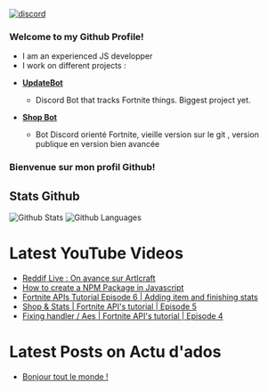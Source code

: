 <a href="https://discord.com/channels/@me"><img src="https://img.shields.io/badge/Discord-Artlfmj%232660-%237289DA?style=flat&logo=discord" alt="discord"/></a>
### Welcome to my Github Profile!
- I am an experienced JS developper
- I work on different projects : 

* **[UpdateBot](https://github.com/Artlfmj/updatebot)** 
  * Discord Bot that tracks Fortnite things. Biggest project yet.

* **[Shop Bot](https://github.com/Artlfmj/shop-fortnite-bot)**
  * Bot Discord orienté Fortnite, vieille version sur le git , version publique en version bien avancée


### Bienvenue sur mon profil Github!



## Stats Github
<img src="https://github-readme-stats.vercel.app/api?username=Artlfmj&show_icons=true&theme=light&count_private=true" alt="Github Stats"/>
<img src="https://github-readme-stats.vercel.app/api/top-langs/?username=Artlfmj" alt="Github Languages"/>

# Latest YouTube Videos
<!-- YOUTUBE:START -->
- [Reddif Live : On avance sur Artlcraft](https://www.youtube.com/watch?v=HOZcjZLlgXc)
- [How to create a NPM Package in Javascript](https://www.youtube.com/watch?v=yL9qHE5BrrM)
- [Fortnite APIs Tutorial Episode 6 | Adding item and finishing stats](https://www.youtube.com/watch?v=GJdRCPHa8oo)
- [Shop &amp; Stats | Fortnite API&#39;s tutorial | Episode 5](https://www.youtube.com/watch?v=lxw-gf5o7cY)
- [Fixing handler / Aes | Fortnite API&#39;s tutorial | Episode 4](https://www.youtube.com/watch?v=P65bccBKzgE)
<!-- YOUTUBE:END -->

# Latest Posts on Actu d'ados 
<!-- BLOG:START -->
- [Bonjour tout le monde !](http://actu-dados.com/2022/06/03/bonjour-tout-le-monde/)
<!-- BLOG:END -->
